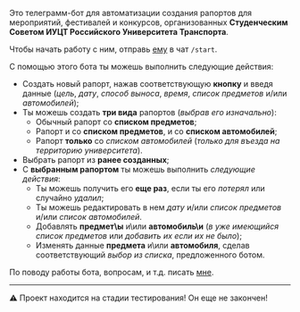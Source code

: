 Это телеграмм-бот для автоматизации создания рапортов для мероприятий, фестивалей и конкурсов, организованных **Студенческим Советом ИУЦТ Российского Университета Транспорта**.

Чтобы начать работу с ним, отправь [ему](https://t.me/rut_report_bot) в чат `/start`.

С помощью этого бота ты можешь выполнить следующие действия:
* Создать новый рапорт, нажав соответствующую **кнопку** и введя данные (_цель_, _дату_, _способ выноса_, _время_, _список предметов_ и/или _автомобилей_);
* Ты можешь создать **три вида** рапортов (_выбрав его изначально_):
    * Обычный рапорт со **списком предметов**;
    * Рапорт и со **списком предметов**, и со **списком автомобилей**;
    * Рапорт **только** со _списком автомобилей_ (_только для въезда на территорию университета_).
* Выбрать рапорт из **ранее созданных**;
* С **выбранным рапортом** ты можешь выполнить _следующие действия_:
    * Ты можешь получить его **еще раз**, если ты его _потерял_ или случайно _удалил_;
    * Ты можешь редактировать в нем _дату_ и/или _список предметов_ и/или _список автомобилей_.
    * Добавлять **предмет\ы** и\или **автомобиль\и** (_в уже имеющийся список предметов_ или _добавить их если их не было_);
    * Изменять данные **предмета** и\или **автомобиля**, сделав соответствующий _выбор из списка_, предложенного ботом.

По поводу работы бота, вопросам, и т.д. писать [мне](https://vk.com/rusprogrammist).
____
⚠ Проект находится на стадии тестирования! Он еще не закончен!